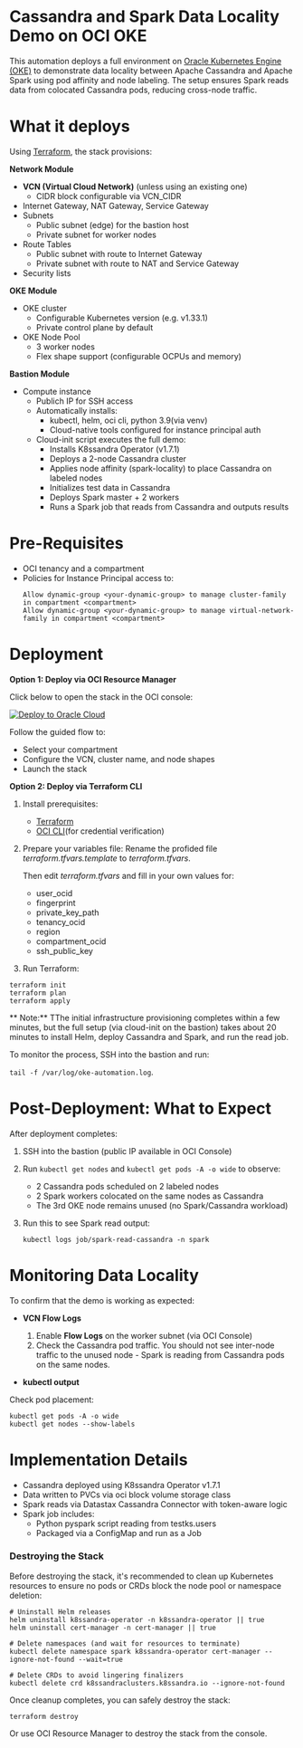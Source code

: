 # Cassandra and Spark Data Locality Demo on OCI OKE

This automation deploys a full environment on [Oracle Kubernetes Engine (OKE)](https://docs.oracle.com/en-us/iaas/Content/ContEng/Concepts/contengoverview.htm) to demonstrate data locality between Apache Cassandra and Apache Spark using pod affinity and node labeling. The setup ensures Spark reads data from colocated Cassandra pods, reducing cross-node traffic.

# What it deploys

Using [Terraform](https://www.terraform.io/), the stack provisions:

**Network Module**

* **VCN (Virtual Cloud Network)** (unless using an existing one)
  * CIDR block configurable via VCN_CIDR
* Internet Gateway, NAT Gateway, Service Gateway
* Subnets
  * Public subnet (edge) for the bastion host
  * Private subnet for worker nodes
* Route Tables
  * Public subnet with route to Internet Gateway
  * Private subnet with route to NAT and Service Gateway
* Security lists

**OKE Module**

* OKE cluster
  * Configurable Kubernetes version (e.g. v1.33.1)
  * Private control plane by default
* OKE Node Pool
  * 3 worker nodes
  * Flex shape support (configurable OCPUs and memory)

**Bastion Module**

* Compute instance
  * Publich IP for SSH access
  * Automatically installs:
    * kubectl, helm, oci cli, python 3.9(via venv)
    * Cloud-native tools configured for instance principal auth
  * Cloud-init script executes the full demo:
    * Installs K8ssandra Operator (v1.7.1)
    * Deploys a 2-node Cassandra cluster
    * Applies node affinity (spark-locality) to place Cassandra on labeled nodes
    * Initializes test data in Cassandra
    * Deploys Spark master + 2 workers
    * Runs a Spark job that reads from Cassandra and outputs results

# Pre-Requisites

* OCI tenancy and a compartment
* Policies for Instance Principal access to:
    ```
    Allow dynamic-group <your-dynamic-group> to manage cluster-family in compartment <compartment>
    Allow dynamic-group <your-dynamic-group> to manage virtual-network-family in compartment <compartment>
    ```

# Deployment

**Option 1: Deploy via OCI Resource Manager**

Click below to open the stack in the OCI console:

[![Deploy to Oracle Cloud](https://oci-resourcemanager-plugin.plugins.oci.oraclecloud.com/latest/deploy-to-oracle-cloud.svg)](https://cloud.oracle.com/resourcemanager/stacks/create?zipUrl=https://github.com/adinan-tech/oke-cassandra-spark-locality-demo/archive/refs/heads/main.zip)

Follow the guided flow to:
* Select your compartment
* Configure the VCN, cluster name, and node shapes
* Launch the stack

**Option 2: Deploy via Terraform CLI**

1. Install prerequisites:
    * [Terraform](https://developer.hashicorp.com/terraform/downloads)
    * [OCI CLI](https://docs.oracle.com/en-us/iaas/Content/API/SDKDocs/cliinstall.htm)(for credential verification)
2. Prepare your variables file:
    Rename the profided file *terraform.tfvars.template* to *terraform.tfvars*.

    Then edit *terraform.tfvars* and fill in your own values for:
    * user_ocid
    * fingerprint
    * private_key_path
    * tenancy_ocid 
    * region
    * compartment_ocid
    * ssh_public_key

3. Run Terraform:

```
terraform init
terraform plan
terraform apply
```

** Note:** TThe initial infrastructure provisioning completes within a few minutes, but the full setup (via cloud-init on the bastion) takes about 20 minutes to install Helm, deploy Cassandra and Spark, and run the read job.

To monitor the process, SSH into the bastion and run:

`tail -f /var/log/oke-automation.log`.

# Post-Deployment: What to Expect

After deployment completes:

1. SSH into the bastion (public IP available in OCI Console)

2. Run `kubectl get nodes` and `kubectl get pods -A -o wide` to observe:

    * 2 Cassandra pods scheduled on 2 labeled nodes
    * 2 Spark workers colocated on the same nodes as Cassandra
    * The 3rd OKE node remains unused (no Spark/Cassandra workload)

3. Run this to see Spark read output:

    `kubectl logs job/spark-read-cassandra -n spark`

# Monitoring Data Locality

To confirm that the demo is working as expected:

* **VCN Flow Logs**
    1. Enable **Flow Logs** on the worker subnet (via OCI Console)
    2. Check the Cassandra pod traffic. You should not see inter-node traffic to the unused node - Spark is reading from Cassandra pods on the same nodes.

* **kubectl output**

Check pod placement:

```
kubectl get pods -A -o wide
kubectl get nodes --show-labels
```

# Implementation Details

* Cassandra deployed using K8ssandra Operator v1.7.1
* Data written to PVCs via oci block volume storage class
* Spark reads via Datastax Cassandra Connector with token-aware logic
* Spark job includes:
    * Python pyspark script reading from testks.users
    * Packaged via a ConfigMap and run as a Job

### Destroying the Stack

Before destroying the stack, it's recommended to clean up Kubernetes resources to ensure no pods or CRDs block the node pool or namespace deletion:

```
# Uninstall Helm releases
helm uninstall k8ssandra-operator -n k8ssandra-operator || true
helm uninstall cert-manager -n cert-manager || true

# Delete namespaces (and wait for resources to terminate)
kubectl delete namespace spark k8ssandra-operator cert-manager --ignore-not-found --wait=true

# Delete CRDs to avoid lingering finalizers
kubectl delete crd k8ssandraclusters.k8ssandra.io --ignore-not-found

```

Once cleanup completes, you can safely destroy the stack:

```
terraform destroy
```

Or use OCI Resource Manager to destroy the stack from the console.


